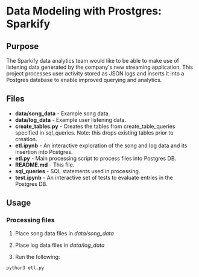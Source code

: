 # Data Modeling with Prostgres: Sparkify

## Purpose

The Sparkify data analytics team would like to be able to make use of listening data generated by the company's new streaming application. This project processes user activity stored as JSON logs and inserts it into a Postgres database to enable improved querying and analytics.

## Files

- **data/song_data** - Example song data.
- **data/log_data** - Example user listening data.
- **create_tables.py** - Creates the tables from create_table_queries specified in sql_queries. Note: this drops existing tables prior to creation.
- **etl.ipynb** - An interactive exploration of the song and log data and its insertion into Postgres.
- **etl.py** - Main processing script to process files into Postgres DB.
- **README.md** - This file.
- **sql_queries** - SQL statements used in processing.
- **test.ipynb** - An interactive set of tests to evaluate entries in the Postgres DB.


## Usage

### Processing files

1. Place song data files in *data/song_data*

2. Place log data files in *data/log_data*

3. Run the following:

`python3 etl.py`

